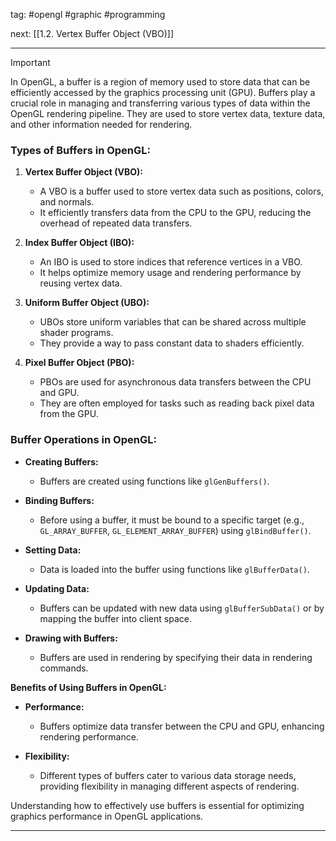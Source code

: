 tag: #opengl #graphic #programming 

next: [[1.2. Vertex Buffer Object (VBO)]]

---
> [!important]
> In OpenGL, a buffer is a region of memory used to store data that can be efficiently accessed by the graphics processing unit (GPU). Buffers play a crucial role in managing and transferring various types of data within the OpenGL rendering pipeline. They are used to store vertex data, texture data, and other information needed for rendering.

### Types of Buffers in OpenGL:

1. **Vertex Buffer Object (VBO):**
    - A VBO is a buffer used to store vertex data such as positions, colors, and normals.
    - It efficiently transfers data from the CPU to the GPU, reducing the overhead of repeated data transfers.
	
2. **Index Buffer Object (IBO):**
    - An IBO is used to store indices that reference vertices in a VBO.
    - It helps optimize memory usage and rendering performance by reusing vertex data.
	
3. **Uniform Buffer Object (UBO):**
    - UBOs store uniform variables that can be shared across multiple shader programs.
    - They provide a way to pass constant data to shaders efficiently.
	
4. **Pixel Buffer Object (PBO):**
    - PBOs are used for asynchronous data transfers between the CPU and GPU.
    - They are often employed for tasks such as reading back pixel data from the GPU.
	

### Buffer Operations in OpenGL:

- **Creating Buffers:**
    - Buffers are created using functions like `glGenBuffers()`.
	
- **Binding Buffers:**
    - Before using a buffer, it must be bound to a specific target (e.g., `GL_ARRAY_BUFFER`, `GL_ELEMENT_ARRAY_BUFFER`) using `glBindBuffer()`.
	
- **Setting Data:**
    - Data is loaded into the buffer using functions like `glBufferData()`.
	
- **Updating Data:**
    - Buffers can be updated with new data using `glBufferSubData()` or by mapping the buffer into client space.
	
- **Drawing with Buffers:**
    - Buffers are used in rendering by specifying their data in rendering commands.
	

**Benefits of Using Buffers in OpenGL:**

- **Performance:**
    - Buffers optimize data transfer between the CPU and GPU, enhancing rendering performance.
	
- **Flexibility:**
    - Different types of buffers cater to various data storage needs, providing flexibility in managing different aspects of rendering.
	

Understanding how to effectively use buffers is essential for optimizing graphics performance in OpenGL applications.

--- 